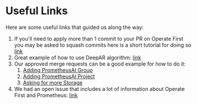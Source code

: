 # Useful Links
Here are some useful links that guided us along the way:
1. If you'll need to apply more than 1 commit to your PR on Operate First you may be asked to squash commits here is a short tutorial for doing so [link](https://www.youtube.com/watch?v=8j0H6urZ-bU&ab_channel=AlexEllis)
2. Great example of how to use DeepAR algorithm: [link](https://github.com/zhykoties/TimeSeries)
3. Our approved merge requests can be a good example for how to do it:
   1. [Adding PrometheusAI Group](https://github.com/operate-first/apps/pull/1308)
   2. [Adding PrometheusAI Project](https://github.com/operate-first/apps/pull/1375)
   3. [Asking for more Storage](https://github.com/operate-first/apps/pull/1567)
4. We had an open issue that includes a lot of information about Operate First and Prometheus: [link](https://github.com/operate-first/support/issues/454)
